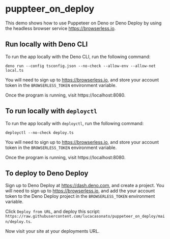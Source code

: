 # puppteer_on_deploy

This demo shows how to use Puppeteer on Deno or Deno Deploy by using the
headless browser service https://browserless.io.

## Run locally with Deno CLI

To run the app locally with the Deno CLI, run the following command:

```shell
deno run --config tsconfig.json --no-check --allow-env --allow-net local.ts
```

You will need to sign up to https://browserless.io, and store your account token
in the `BROWSERLESS_TOKEN` environment variable.

Once the program is running, visit https://localhost:8080.

## To run locally with `deployctl`

To run the app locally with `deployctl`, run the following command:

```shell
deployctl --no-check deploy.ts
```

You will need to sign up to https://browserless.io, and store your account token
in the `BROWSERLESS_TOKEN` environment variable.

Once the program is running, visit https://localhost:8080.

## To deploy to Deno Deploy

Sign up to Deno Deploy at https://dash.deno.com, and create a project. You will
need to sign up to https://browserless.io, and add the your account token to the
Deno Deploy project in the `BROWSERLESS_TOKEN` environment variable.

Click `Deploy from URL`, and deploy this script:
`https://raw.githubusercontent.com/lucacasonato/puppeteer_on_deploy/main/deploy.ts`.

Now visit your site at your deployments URL.

